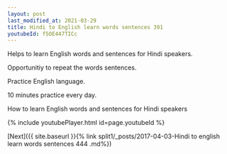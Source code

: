 ```yaml
---
layout: post
last_modified_at: 2021-03-29
title: Hindi to English learn words sentences 391 
youtubeId: f5OE447TICc
---
```

 
 
Helps to learn English words and sentences for Hindi speakers.

Opportunitiy to repeat the words sentences. 

Practice English language. 
 
10 minutes practice every day. 
 
How to learn English words and sentences for Hindi speakers 
 
{% include youtubePlayer.html id=page.youtubeId %}
 
 
[Next]({{ site.baseurl }}{% link  split1/_posts/2017-04-03-Hindi to english learn words sentences 444 .md%})
 
